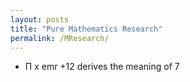 ```yaml
---
layout: posts
title: "Pure Mathematics Research"
permalink: /MResearch/
---
```



- Π x emr +12 derives the meaning of 7  

